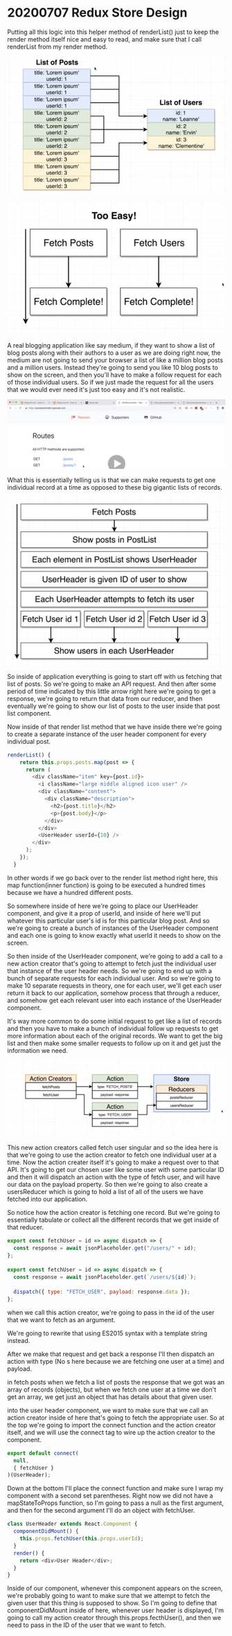 # 20200707 Redux Store Design

Putting all this logic into this helper method of renderList() just to keep the render method itself nice and easy to read, and make sure that I call renderList from my render method.

![my-img](img/200707-1.png)

![my-img](img/200707-2.png)

A real blogging application like say medium, if they want to show a list of blog posts along with their authors to a user as we are doing right now, the medium are not going to send your browser a list of like a million blog posts and a million users. Instead they're going to send you like 10 blog posts to show on the screen, and then you'll have to make a follow request for each of those individual users. So if we just made the request for all the users that we would ever need it's just too easy and it's not realistic.

![my-img](img/200707-3.png)

What this is essentially telling us is that we can make requests to get one individual record at a time as opposed to these big gigantic lists of records.

![my-img](img/200707-5.png)

So inside of application everything is going to start off with us fetching that list of posts. So we're going to make an API request. And then after some period of time indicated by this little arrow right here we're going to get a response, we're going to return that data from our reducer, and then eventually we're going to show our list of posts to the user inside that post list component.

Now inside of that render list method that we have inside there we're going to create a separate instance of the user header component for every individual post.

```js
renderList() {
    return this.props.posts.map(post => {
      return (
        <div className="item" key={post.id}>
          <i className="large middle aligned icon user" />
          <div className="content">
            <div className="description">
              <h2>{post.title}</h2>
              <p>{post.body}</p>
            </div>
          </div>
          <UserHeader userId={10} />
        </div>
      );
    });
  }
```

In other words if we go back over to the render list method right here, this map function(inner function) is going to be executed a hundred times because we have a hundred different posts.

So somewhere inside of here we're going to place our UserHeader component, and give it a prop of userId, and inside of here we'll put whatever this particular user's id is for this particular blog post. And so we're going to create a bunch of instances of the UserHeader component and each one is going to know exactly what userId it needs to show on the screen.

So then inside of the UserHeader component, we're going to add a call to a new action creator that's going to attempt to fetch just the individual user that instance of the user header needs. So we're going to end up with a bunch of separate requests for each individual user. And so we're going to make 10 separate requests in theory, one for each user, we'll get each user return it back to our application, somehow process that through a reducer, and somehow get each relevant user into each instance of the UserHeader component.

It's way more common to do some initial request to get like a list of records and then you have to make a bunch of individual follow up requests to get more information about each of the original records. We want to get the big list and then make some smaller requests to follow up on it and get just the information we need.

![my-img](img/200707-6.png)

This new action creators called fetch user singular and so the idea here is that we're going to use the action creator to fetch one individual user at a time. Now the action creater itself it's going to make a request over to that API. It's going to get our chosen user like some user with some particular ID and then it will dispatch an action with the type of fetch user, and will have our data on the payload property. So then we're going to also create a usersReducer which is going to hold a list of all of the users we have fetched into our application.

So notice how the action creator is fetching one record. But we're going to essentially tabulate or collect all the different records that we get inside of that reducer.

```js
export const fetchUser = id => async dispatch => {
  const response = await jsonPlaceholder.get("/users/" + id);
};

export const fetchUser = id => async dispatch => {
  const response = await jsonPlaceholder.get(`/users/${id}`);

  dispatch({ type: "FETCH_USER", payload: response.data });
};
```

when we call this action creator, we're going to pass in the id of the user that we want to fetch as an argument.

We're going to rewrite that using ES2015 syntax with a template string instead.

After we make that request and get back a response I'll then dispatch an action with type (No s here because we are fetching one user at a time) and payload.

in fetch posts when we fetch a list of posts the response that we got was an array of records (objects), but when we fetch one user at a time we don't get an array, we get just an object that has details about that given user.

into the user header component, we want to make sure that we call an action creator inside of here that's going to fetch the appropriate user. So at the top we're going to import the connect function and the action creator itself, and we will use the connect tag to wire up the action creator to the component.

```js
export default connect(
  null,
  { fetchUser }
)(UserHeader);
```

Down at the bottom I'll place the connect function and make sure I wrap my component with a second set parentheses. Right now we did not have a mapStateToProps function, so I'm going to pass a null as the first argument, and then for the second argument I'll do an object with fetchUser.

```js
class UserHeader extends React.Component {
  componentDidMount() {
    this.props.fetchUser(this.props.userId);
  }
  render() {
    return <div>User Header</div>;
  }
}
```

Inside of our component, whenever this component appears on the screen, we're probably going to want to make sure that we attempt to fetch the given user that this thing is supposed to show. So I'm going to define that componentDidMount inside of here, whenever user header is displayed, I'm going to call my action creator through this.props.fecthUser(), and then we need to pass in the ID of the user that we want to fetch.
